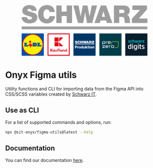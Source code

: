 <p>
  <a href="https://gruppe.schwarz">
  <div align="center">
    <img src="https://raw.githubusercontent.com/SchwarzIT/onyx/main/.github/schwarz-group.svg" width="400px" />
    </div>
  </a>
</p>

# Onyx Figma utils

Utility functions and CLI for importing data from the Figma API into CSS/SCSS variables created by [Schwarz IT](https://it.schwarz).

## Use as CLI

For a list of supported commands and options, run:

```sh
npx @sit-onyx/figma-utils@latest --help
```

## Documentation

You can find our documentation [here](https://onyx.schwarz/packages/figma-utils.html).
